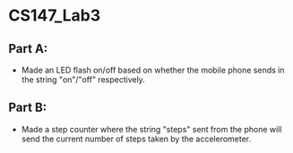 # CS147_Lab3

## Part A: 
- Made an LED flash on/off based on whether the mobile phone sends in the string "on"/"off" respectively.

## Part B:
- Made a step counter where the string "steps" sent from the phone will send the current number of steps taken by the accelerometer.

